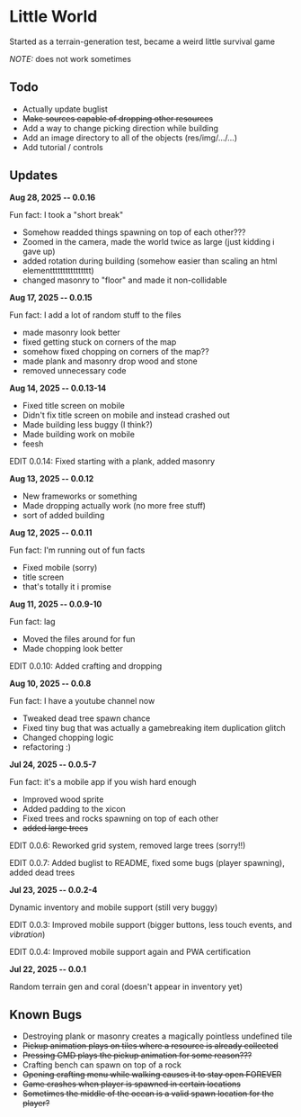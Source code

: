 # Little World

Started as a terrain-generation test, became a weird little survival game

*NOTE:* does not work sometimes

## Todo

* Actually update buglist
* ~~Make sources capable of dropping other resources~~
* Add a way to change picking direction while building
* Add an image directory to all of the objects (res/img/.../...)
* Add tutorial / controls

## Updates

**Aug 28, 2025 -- 0.0.16**

Fun fact: I took a "short break"

* Somehow readded things spawning on top of each other???
* Zoomed in the camera, made the world twice as large (just kidding i gave up)
* added rotation during building (somehow easier than scaling an html elementttttttttttttttt)
* changed masonry to "floor" and made it non-collidable

**Aug 17, 2025 -- 0.0.15**

Fun fact: I add a lot of random stuff to the files

* made masonry look better
* fixed getting stuck on corners of the map
* somehow fixed chopping on corners of the map??
* made plank and masonry drop wood and stone
* removed unnecessary code

**Aug 14, 2025 -- 0.0.13-14**

* Fixed title screen on mobile 
* Didn't fix title screen on mobile and instead crashed out
* Made building less buggy (I think?)
* Made building work on mobile
* feesh

EDIT 0.0.14: Fixed starting with a plank, added masonry

**Aug 13, 2025 -- 0.0.12**

* New frameworks or something
* Made dropping actually work (no more free stuff)
* sort of added building

**Aug 12, 2025 -- 0.0.11**

Fun fact: I'm running out of fun facts

* Fixed mobile (sorry)
* title screen
* that's totally it i promise

**Aug 11, 2025 -- 0.0.9-10**

Fun fact: lag

* Moved the files around for fun
* Made chopping look better

EDIT 0.0.10: Added crafting and dropping

**Aug 10, 2025 -- 0.0.8**

Fun fact: I have a youtube channel now

* Tweaked dead tree spawn chance
* Fixed tiny bug that was actually a gamebreaking item duplication glitch
* Changed chopping logic
* refactoring :)

**Jul 24, 2025 -- 0.0.5-7**

Fun fact: it's a mobile app if you wish hard enough

* Improved wood sprite
* Added padding to the xicon
* Fixed trees and rocks spawning on top of each other
* ~~added large trees~~

EDIT 0.0.6: Reworked grid system, removed large trees (sorry!!)

EDIT 0.0.7: Added buglist to README, fixed some bugs (player spawning), added dead trees


**Jul 23, 2025 -- 0.0.2-4**

Dynamic inventory and mobile support (still very buggy)

EDIT 0.0.3: Improved mobile support (bigger buttons, less touch events, and *v*i*b*r*a*t*i*o*n*)

EDIT 0.0.4: Improved mobile support again and PWA certification

**Jul 22, 2025 -- 0.0.1**

Random terrain gen and coral (doesn't appear in inventory yet)


## Known Bugs

* Destroying plank or masonry creates a magically pointless undefined tile
* ~~Pickup animation plays on tiles where a resource is already collected~~
* ~~Pressing CMD plays the pickup animation for some reason???~~
* Crafting bench can spawn on top of a rock
* ~~Opening crafting menu while walking causes it to stay open FOREVER~~
* ~~Game crashes when player is spawned in certain locations~~
* ~~Sometimes the middle of the ocean is a valid spawn location for the player?~~